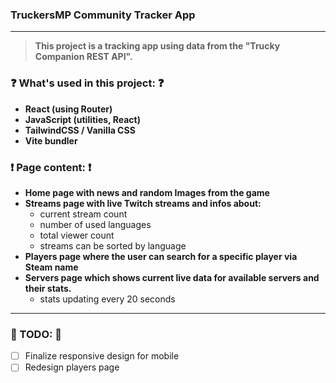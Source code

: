 ### **TruckersMP Community Tracker App**
<hr />

> **This project is a tracking app using data from the "Trucky Companion REST API".** 

### ❓ What's used in this project: ❓

- **React (using Router)**
- **JavaScript (utilities, React)**
- **TailwindCSS / Vanilla CSS**
- **Vite bundler**

### ❗ Page content: ❗

- **Home page with news and random Images from the game**
- **Streams page with live Twitch streams and infos about:** 
    + current stream count
    + number of used languages 
    + total viewer count
    + streams can be sorted by language
- **Players page where the user can search for a specific player via Steam name**
- **Servers page which shows current live data for available servers and their stats.**
    + stats updating every 20 seconds

<hr />

### 🚧 TODO: 🚧

- [ ] Finalize responsive design for mobile
- [ ] Redesign players page
